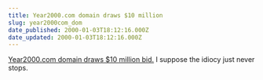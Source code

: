 ```yaml
---
title: Year2000.com domain draws $10 million
slug: year2000com_dom
date_published: 2000-01-03T18:12:16.000Z
date_updated: 2000-01-03T18:12:16.000Z
---
```


[Year2000.com domain draws $10 million bid.](http://news.cnet.com/news/0-1007-200-1511822.html?tag=st.cn.1.lthdne) I suppose the idiocy just never stops.
